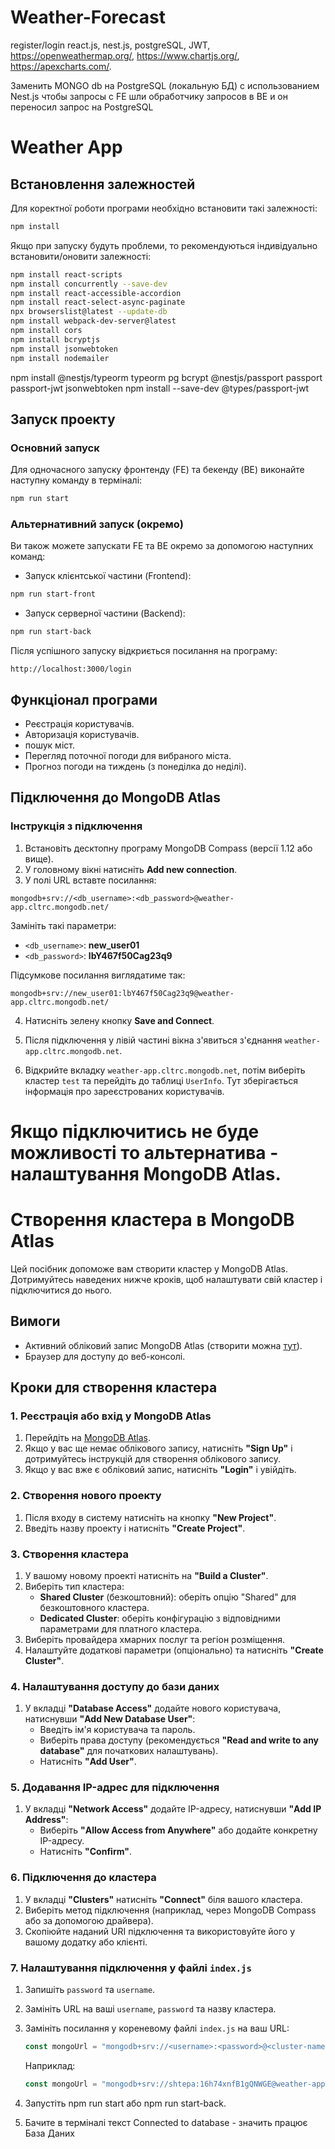 # Weather-Forecast
register/login react.js, nest.js, postgreSQL, JWT, https://openweathermap.org/, https://www.chartjs.org/, https://apexcharts.com/. 



Заменить MONGO db на PostgreSQL (локальную БД) с использованием Nest.js 
чтобы запросы с FE шли обработчику запросов в BE и он переносил запрос на PostgreSQL 

# Weather App

## Встановлення залежностей

Для коректної роботи програми необхідно встановити такі залежності:

``` bash
npm install
````
Якщо при запуску будуть проблеми, то рекомендуються індивідуально встановити/оновити залежності:
``` bash
npm install react-scripts
npm install concurrently --save-dev
npm install react-accessible-accordion
npm install react-select-async-paginate
npx browserslist@latest --update-db
npm install webpack-dev-server@latest
npm install cors
npm install bcryptjs
npm install jsonwebtoken
npm install nodemailer
````



npm install @nestjs/typeorm typeorm pg bcrypt @nestjs/passport passport passport-jwt jsonwebtoken
npm install --save-dev @types/passport-jwt



## Запуск проекту

### Основний запуск

Для одночасного запуску фронтенду (FE) та бекенду (BE) виконайте наступну команду в терміналі:

``` bash
npm run start
````

### Альтернативний запуск (окремо)

Ви також можете запускати FE та BE окремо за допомогою наступних команд:

- Запуск клієнтської частини (Frontend):

 ``` bash
 npm run start-front
 ````

- Запуск серверної частини (Backend):

 ``` bash
 npm run start-back
 ````

Після успішного запуску відкриється посилання на програму:

````
http://localhost:3000/login
````

## Функціонал програми

- Реєстрація користувачів.
- Авторизація користувачів.
- пошук міст.
- Перегляд поточної погоди для вибраного міста.
- Прогноз погоди на тиждень (з понеділка до неділі).

## Підключення до MongoDB Atlas

### Інструкція з підключення

1. Встановіть десктопну програму MongoDB Compass (версії 1.12 або вище).
2. У головному вікні натисніть **Add new connection**.
3. У полі URL вставте посилання:

 ````
 mongodb+srv://<db_username>:<db_password>@weather-app.cltrc.mongodb.net/
 ````

 Замініть такі параметри:
 - `<db_username>`: **new_user01**
 - `<db_password>`: **lbY467f50Cag23q9**

 Підсумкове посилання виглядатиме так:

 ````
 mongodb+srv://new_user01:lbY467f50Cag23q9@weather-app.cltrc.mongodb.net/
 ````

4. Натисніть зелену кнопку **Save and Connect**.

5. Після підключення у лівій частині вікна з'явиться з'єднання `weather-app.cltrc.mongodb.net`.

6. Відкрийте вкладку `weather-app.cltrc.mongodb.net`, потім виберіть кластер `test` та перейдіть до таблиці `UserInfo`. Тут зберігається інформація про зареєстрованих користувачів.

# Якщо підключитись не буде можливості то альтернатива - налаштування MongoDB Atlas.

# Створення кластера в MongoDB Atlas

Цей посібник допоможе вам створити кластер у MongoDB Atlas. Дотримуйтесь наведених нижче кроків, щоб налаштувати свій кластер і підключитися до нього.

## Вимоги

- Активний обліковий запис MongoDB Atlas (створити можна [тут](https://www.mongodb.com/cloud/atlas)).
- Браузер для доступу до веб-консолі.

## Кроки для створення кластера

### 1. Реєстрація або вхід у MongoDB Atlas

1. Перейдіть на [MongoDB Atlas](https://www.mongodb.com/cloud/atlas).
2. Якщо у вас ще немає облікового запису, натисніть **"Sign Up"** і дотримуйтесь інструкцій для створення облікового запису.
3. Якщо у вас вже є обліковий запис, натисніть **"Login"** і увійдіть.

### 2. Створення нового проекту

1. Після входу в систему натисніть на кнопку **"New Project"**.
2. Введіть назву проекту і натисніть **"Create Project"**.

### 3. Створення кластера

1. У вашому новому проекті натисніть на **"Build a Cluster"**.
2. Виберіть тип кластера:
   - **Shared Cluster** (безкоштовний): оберіть опцію "Shared" для безкоштовного кластера.
   - **Dedicated Cluster**: оберіть конфігурацію з відповідними параметрами для платного кластера.
3. Виберіть провайдера хмарних послуг та регіон розміщення.
4. Налаштуйте додаткові параметри (опціонально) та натисніть **"Create Cluster"**.

### 4. Налаштування доступу до бази даних

1. У вкладці **"Database Access"** додайте нового користувача, натиснувши **"Add New Database User"**:
   - Введіть ім'я користувача та пароль.
   - Виберіть права доступу (рекомендується **"Read and write to any database"** для початкових налаштувань).
   - Натисніть **"Add User"**.

### 5. Додавання IP-адрес для підключення

1. У вкладці **"Network Access"** додайте IP-адресу, натиснувши **"Add IP Address"**:
   - Виберіть **"Allow Access from Anywhere"** або додайте конкретну IP-адресу.
   - Натисніть **"Confirm"**.

### 6. Підключення до кластера

1. У вкладці **"Clusters"** натисніть **"Connect"** біля вашого кластера.
2. Виберіть метод підключення (наприклад, через MongoDB Compass або за допомогою драйвера).
3. Скопіюйте наданий URI підключення та використовуйте його у вашому додатку або клієнті.

### 7. Налаштування підключення у файлі `index.js`

1. Запишіть `password` та `username`.
2. Замініть URL на ваші `username`, `password` та назву кластера.
3. Замініть посилання у кореневому файлі `index.js` на ваш URL:
   ```javascript
   const mongoUrl = "mongodb+srv://<username>:<password>@<cluster-name>.mongodb.net/?retryWrites=true&w=majority&appName=YourAppName";
   ```

   Наприклад:
   ```javascript
   const mongoUrl = "mongodb+srv://shtepa:16h74xnfB1gQNWGE@weather-app.cltrc.mongodb.net/?retryWrites=true&w=majority&appName=Weather-app";
   ```
4. Запустіть npm run start або npm run start-back.
5. Бачите в терміналі текст Connected to database - значить працює База Даних
